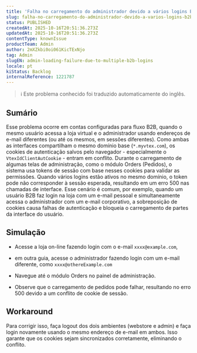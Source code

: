 ```yaml
---
title: 'Falha no carregamento do administrador devido a vários logins B2B'
slug: falha-no-carregamento-do-administrador-devido-a-varios-logins-b2b
status: PUBLISHED
createdAt: 2025-10-16T20:51:36.273Z
updatedAt: 2025-10-16T20:51:36.273Z
contentType: knownIssue
productTeam: Admin
author: 2mXZkbi0oi061KicTExNjo
tag: Admin
slugEN: admin-loading-failure-due-to-multiple-b2b-logins
locale: pt
kiStatus: Backlog
internalReference: 1221787
---
```


>ℹ️ Este problema conhecido foi traduzido automaticamente do inglês.

## Sumário



Esse problema ocorre em contas configuradas para fluxo B2B, quando o mesmo usuário acessa a loja virtual e o administrador usando endereços de e-mail diferentes (ou até os mesmos, em sessões diferentes).
Como ambas as interfaces compartilham o mesmo domínio base (`*.myvtex.com`), os cookies de autenticação salvos pelo navegador - especialmente o `VtexIdClientAutCookie` - entram em conflito.
Durante o carregamento de algumas telas de administração, como o módulo Orders (Pedidos), o sistema usa tokens de sessão com base nesses cookies para validar as permissões. Quando vários logins estão ativos no mesmo domínio, o token pode não corresponder à sessão esperada, resultando em um erro 500 nas chamadas de interface.
Esse cenário é comum, por exemplo, quando um usuário B2B faz login na loja com um e-mail pessoal e simultaneamente acessa o administrador com um e-mail corporativo, a sobreposição de cookies causa falhas de autenticação e bloqueia o carregamento de partes da interface do usuário.
## Simulação




- Acesse a loja on-line fazendo login com o e-mail `xxxx@example.com`,


- em outra guia, acesse o administrador fazendo login com um e-mail diferente, como `xxxx@othereExample.com`


- Navegue até o módulo Orders no painel de administração.

- Observe que o carregamento de pedidos pode falhar, resultando no erro 500 devido a um conflito de cookie de sessão.
## Workaround



Para corrigir isso, faça logout dos dois ambientes (webstore e admin) e faça login novamente usando o mesmo endereço de e-mail em ambos. Isso garante que os cookies sejam sincronizados corretamente, eliminando o conflito.



